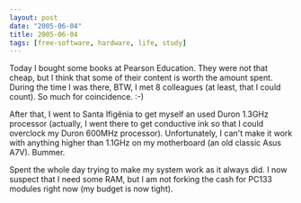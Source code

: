 ```yaml
---
layout: post
date: "2005-06-04"
title: 2005-06-04
tags: [free-software, hardware, life, study]
---
```

Today I bought some books at Pearson Education. They were not that
cheap, but I think that some of their content is worth the amount
spent. During the time I was there, BTW, I met 8 colleagues (at
least, that I could count). So much for coincidence. :-)

After that, I went to Santa Ifigênia to get myself an used Duron
1.3GHz processor (actually, I went there to get conductive ink so
that I could overclock my Duron 600MHz processor). Unfortunately, I
can't make it work with anything higher than 1.1GHz on my
motherboard (an old classic Asus A7V). Bummer.

Spent the whole day trying to make my system work as it always did.
I now suspect that I need some RAM, but I am not forking the cash
for PC133 modules right now (my budget is now tight).


